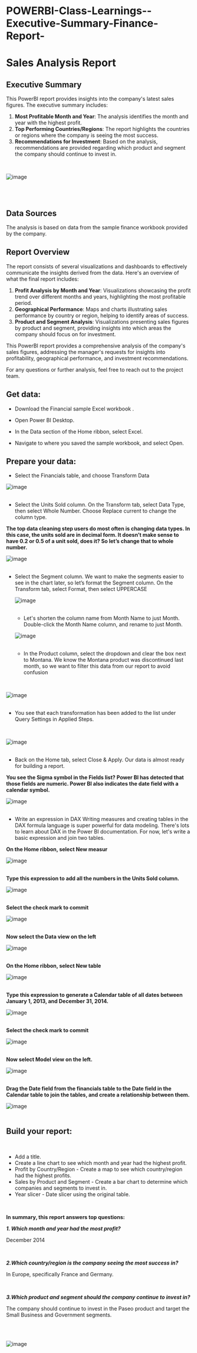 # POWERBI-Class-Learnings--Executive-Summary-Finance-Report-

# Sales Analysis Report

## Executive Summary
This PowerBI report provides insights into the company's latest sales figures. The executive summary includes:

1. **Most Profitable Month and Year**: The analysis identifies the month and year with the highest profit.
2. **Top Performing Countries/Regions**: The report highlights the countries or regions where the company is seeing the most success.
3. **Recommendations for Investment**: Based on the analysis, recommendations are provided regarding which product and segment the company should continue to invest in.
<br>

![image](https://github.com/SubashiniMahadevan/POWERBI-Class-Learnings--Executive-Summary-Finance-Report-/assets/168095179/c7b8715f-8682-4482-aff3-0229ad10967c)

<br>
<br>

## Data Sources
The analysis is based on data from the sample finance workbook provided by the company.

## Report Overview
The report consists of several visualizations and dashboards to effectively communicate the insights derived from the data. Here's an overview of what the final report includes:

1. **Profit Analysis by Month and Year**: Visualizations showcasing the profit trend over different months and years, highlighting the most profitable period.
2. **Geographical Performance**: Maps and charts illustrating sales performance by country or region, helping to identify areas of success.
3. **Product and Segment Analysis**: Visualizations presenting sales figures by product and segment, providing insights into which areas the company should focus on for investment.

This PowerBI report provides a comprehensive analysis of the company's sales figures, addressing the manager's requests for insights into profitability, geographical performance, and investment recommendations.

For any questions or further analysis, feel free to reach out to the project team.

## Get data:

- Download the Financial sample Excel workbook .

- Open Power BI Desktop.

- In the Data section of the Home ribbon, select Excel.

- Navigate to where you saved the sample workbook, and select Open.
  
## Prepare your data:

- Select the Financials table, and choose Transform Data

![image](https://github.com/SubashiniMahadevan/POWERBI-Class-Learnings--Executive-Summary-Finance-Report-/assets/168095179/ae79e840-1b44-4024-b5c3-1910119d7408)
<br>
<br>

- Select the Units Sold column. On the Transform tab, select Data Type, then select Whole Number. Choose Replace current to change the column type.
  <br>

**The top data cleaning step users do most often is changing data types. In this case, the units sold are in decimal form. It doesn’t make sense to have 0.2 or 0.5 of a
unit sold, does it? So let’s change that to whole number.**

![image](https://github.com/SubashiniMahadevan/POWERBI-Class-Learnings--Executive-Summary-Finance-Report-/assets/168095179/9419a11b-1bbc-4d0a-8a39-6e803e3e2cbc)
<br>
<br>

- Select the Segment column. We want to make the segments easier to see in the chart later, so let’s format the Segment column. On the Transform tab, select Format, then select UPPERCASE

  ![image](https://github.com/SubashiniMahadevan/POWERBI-Class-Learnings--Executive-Summary-Finance-Report-/assets/168095179/952c6d99-d2b1-4d65-86a8-6a0a0272e1e3)
  <br>
  <br>

  - Let's shorten the column name from Month Name to just Month. Double-click the Month Name column, and rename to just Month.
 
  ![image](https://github.com/SubashiniMahadevan/POWERBI-Class-Learnings--Executive-Summary-Finance-Report-/assets/168095179/3d7ecc80-f05a-4c41-a617-f33f36efc81f)
  <br>
  <br>

  - In the Product column, select the dropdown and clear the box next to Montana.
We know the Montana product was discontinued last month, so we want to filter this data from our report to avoid confusion
<br>

![image](https://github.com/SubashiniMahadevan/POWERBI-Class-Learnings--Executive-Summary-Finance-Report-/assets/168095179/9eb6dd4e-1290-489d-ac0f-64d243ff2426)
<br>
<br>

- You see that each transformation has been added to the list under Query Settings in Applied Steps.
<br>

![image](https://github.com/SubashiniMahadevan/POWERBI-Class-Learnings--Executive-Summary-Finance-Report-/assets/168095179/cf6949a3-7408-464f-bf13-3a310d0b2ac1)
<br>
<br>

- Back on the Home tab, select Close & Apply. Our data is almost ready for building a report.

**You see the Sigma symbol in the Fields list? Power BI has detected that those fields are numeric. Power BI also indicates the date field with a calendar symbol.**

![image](https://github.com/SubashiniMahadevan/POWERBI-Class-Learnings--Executive-Summary-Finance-Report-/assets/168095179/f397ce0a-0187-4f4c-8465-41e190580d9e)
<br>
<br>

- Write an expression in DAX
Writing measures and creating tables in the DAX formula language is super powerful for data modeling. There's lots to learn about DAX in the Power BI documentation. For now,
let's write a basic expression and join two tables.

**On the Home ribbon, select New measur**
<br>

![image](https://github.com/SubashiniMahadevan/POWERBI-Class-Learnings--Executive-Summary-Finance-Report-/assets/168095179/91ddeccb-5206-47c4-9c08-69c57e1e3e60)
<br>
<br>

**Type this expression to add all the numbers in the Units Sold column.**
<br>

![image](https://github.com/SubashiniMahadevan/POWERBI-Class-Learnings--Executive-Summary-Finance-Report-/assets/168095179/0600bf0b-6b45-457a-a745-e9e52fb4a46a)
<br>
<br>

**Select the check mark to commit**
<br>

![image](https://github.com/SubashiniMahadevan/POWERBI-Class-Learnings--Executive-Summary-Finance-Report-/assets/168095179/d737bb7d-3e1a-4231-a5a1-6073ef13ba7b)
<br>
<br>

**Now select the Data view on the left**
<br>

![image](https://github.com/SubashiniMahadevan/POWERBI-Class-Learnings--Executive-Summary-Finance-Report-/assets/168095179/df5a6dba-0d20-4797-835f-c27fb2c84a6f)
<br>
<br>

**On the Home ribbon, select New table**
<br>

![image](https://github.com/SubashiniMahadevan/POWERBI-Class-Learnings--Executive-Summary-Finance-Report-/assets/168095179/64bfc6d0-48c3-4ea4-81b6-e8177a34e5a0)
<br>
<br>

**Type this expression to generate a Calendar table of all dates between January 1, 2013, and December 31, 2014.**
<br>

![image](https://github.com/SubashiniMahadevan/POWERBI-Class-Learnings--Executive-Summary-Finance-Report-/assets/168095179/77bbb24d-1599-4044-a075-3474cb9c99cd)
<br>
<br>

**Select the check mark to commit**
<br>

![image](https://github.com/SubashiniMahadevan/POWERBI-Class-Learnings--Executive-Summary-Finance-Report-/assets/168095179/2c8448ab-71ed-44ab-a3ed-14371b98e356)
<br>
<br>

**Now select Model view on the left.**
<br>

![image](https://github.com/SubashiniMahadevan/POWERBI-Class-Learnings--Executive-Summary-Finance-Report-/assets/168095179/ff2ff1a9-ec36-4d3a-9803-d4a3ee410594)
<br>
<br>

**Drag the Date field from the financials table to the Date field in the Calendar table
to join the tables, and create a relationship between them.**
<br>

![image](https://github.com/SubashiniMahadevan/POWERBI-Class-Learnings--Executive-Summary-Finance-Report-/assets/168095179/22234824-4897-4ea1-a2b6-eb7a2fd6d789)
<br>
<br>

## Build your report:
<br>

- Add a title.
- Create a line chart to see which month and year had the highest profit.
- Profit by Country/Region - Create a map to see which country/region had the highest profits.
- Sales by Product and Segment - Create a bar chart to determine which companies and segments to invest in.
- Year slicer - Date slicer using the original table.
<br>


**In summary, this report answers top questions:**

***1. Which month and year had the most profit?***
<br>

<p>December 2014</p>
<br>
  
***2.Which country/region is the company seeing the most success in?***
 <br>
 
<p>In Europe, specifically France and Germany.</p>
<br>

***3.Which product and segment should the company continue to invest in?***
<br>

<p>The company should continue to invest in the Paseo product and target the Small Business and Government segments.</p>

<br>
<br>


![image](https://github.com/SubashiniMahadevan/POWERBI-Class-Learnings--Executive-Summary-Finance-Report-/assets/168095179/e5fcc1ce-9777-478b-a50c-fed826873921)
<br>
<br>



















  
